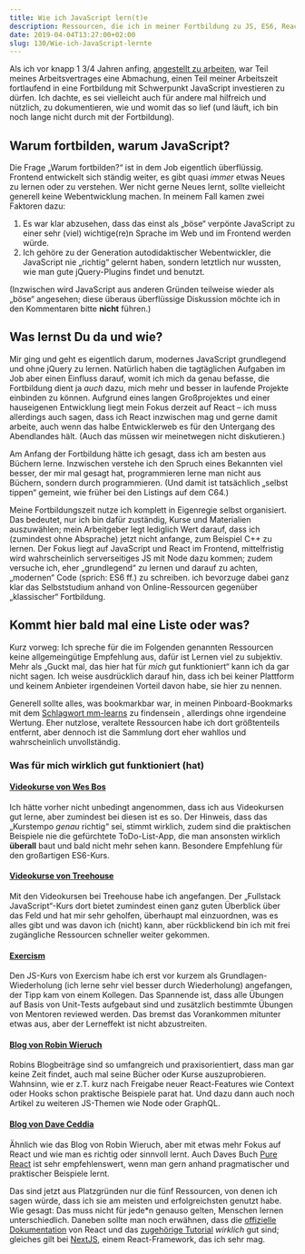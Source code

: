 ```yaml
---
title: Wie ich JavaScript lern(t)e
description: Ressourcen, die ich in meiner Fortbildung zu JS, ES6, React etc. benutzt habe
date: 2019-04-04T13:27:00+02:00
slug: 130/Wie-ich-JavaScript-lernte
---
```


Als ich vor knapp 1 3/4 Jahren anfing, [angestellt zu arbeiten](/archiv/115/Neues-aus-dem-Homeoffice.html), war Teil meines Arbeitsvertrages eine Abmachung, einen Teil meiner Arbeitszeit fortlaufend in eine Fortbildung mit Schwerpunkt JavaScript investieren zu dürfen. Ich dachte, es sei vielleicht auch für andere mal hilfreich und nützlich, zu dokumentieren, wie und womit das so lief (und läuft, ich bin noch lange nicht durch mit der Fortbildung).

## Warum fortbilden, warum JavaScript?

Die Frage „Warum fortbilden?“ ist in dem Job eigentlich überflüssig. Frontend entwickelt sich ständig weiter, es gibt quasi _immer_ etwas Neues zu lernen oder zu verstehen. Wer nicht gerne Neues lernt, sollte vielleicht generell keine Webentwicklung machen. In meinem Fall kamen zwei Faktoren dazu:

1.  Es war klar abzusehen, dass das einst als „böse“ verpönte JavaScript zu einer sehr (viel) wichtige(re)n Sprache im Web und im Frontend werden würde.
2.  Ich gehöre zu der Generation autodidaktischer Webentwickler, die JavaScript nie „richtig“ gelernt haben, sondern letztlich nur wussten, wie man gute jQuery-Plugins findet und benutzt.

(Inzwischen wird JavaScript aus anderen Gründen teilweise wieder als „böse“ angesehen; diese überaus überflüssige Diskussion möchte ich in den Kommentaren bitte **nicht** führen.)

## Was lernst Du da und wie?

Mir ging und geht es eigentlich darum, modernes JavaScript grundlegend und ohne jQuery zu lernen. Natürlich haben die tagtäglichen Aufgaben im Job aber einen Einfluss darauf, womit ich mich da genau befasse, die Fortbildung dient ja _auch_ dazu, mich mehr und besser in laufende Projekte einbinden zu können. Aufgrund eines langen Großprojektes und einer hauseigenen Entwicklung liegt mein Fokus derzeit auf React – ich muss allerdings auch sagen, dass ich React inzwischen mag und gerne damit arbeite, auch wenn das halbe Entwicklerweb es für den Untergang des Abendlandes hält. (Auch das müssen wir meinetwegen nicht diskutieren.)

Am Anfang der Fortbildung hätte ich gesagt, dass ich am besten aus Büchern lerne. Inzwischen verstehe ich den Spruch eines Bekannten viel besser, der mir mal gesagt hat, programmieren lerne man nicht aus Büchern, sondern durch programmieren. (Und damit ist tatsächlich „selbst tippen“ gemeint, wie früher bei den Listings auf dem C64.)

Meine Fortbildungszeit nutze ich komplett in Eigenregie selbst organisiert. Das bedeutet, nur ich bin dafür zuständig, Kurse und Materialien auszuwählen; mein Arbeitgeber legt lediglich Wert darauf, dass ich (zumindest ohne Absprache) jetzt nicht anfange, zum Beispiel C++ zu lernen. Der Fokus liegt auf JavaScript und React im Frontend, mittelfristig wird wahrscheinlich serverseitiges JS mit Node dazu kommen; zudem versuche ich, eher „grundlegend“ zu lernen und darauf zu achten, „modernen“ Code (sprich: ES6 ff.) zu schreiben. ich bevorzuge dabei ganz klar das Selbststudium anhand von Online-Ressourcen gegenüber „klassischer“ Fortbildung.

## Kommt hier bald mal eine Liste oder was?

Kurz vorweg: Ich spreche für die im Folgenden genannten Ressourcen keine allgemeingütige Empfehlung aus, dafür ist Lernen viel zu subjektiv. Mehr als „Guckt mal, das hier hat für _mich_ gut funktioniert“ kann ich da gar nicht sagen. Ich weise ausdrücklich darauf hin, dass ich bei keiner Plattform und keinem Anbieter irgendeinen Vorteil davon habe, sie hier zu nennen.

Generell sollte alles, was bookmarkbar war, in meinen Pinboard-Bookmarks mit dem [Schlagwort mm-learns](https://pinboard.in/u:yellowled/t:mm-learns/) zu findensein , allerdings ohne irgendeine Wertung. Eher nutzlose, veraltete Ressourcen habe ich dort größtenteils entfernt, aber dennoch ist die Sammlung dort eher wahllos und wahrscheinlich unvollständig.

### Was für mich wirklich gut funktioniert (hat)

#### [Videokurse von Wes Bos](https://wesbos.com/courses/)

Ich hätte vorher nicht unbedingt angenommen, dass ich aus Videokursen gut lerne, aber zumindest bei diesen ist es so. Der Hinweis, dass das „Kurstempo _genau_ richtig“ sei, stimmt wirklich, zudem sind die praktischen Beispiele nie die gefürchtete ToDo-List-App, die man ansonsten wirklich **überall** baut und bald nicht mehr sehen kann. Besondere Empfehlung für den großartigen ES6-Kurs.

#### [Videokurse von Treehouse](https://teamtreehouse.com)

Mit den Videokursen bei Treehouse habe ich angefangen. Der „Fullstack JavaScript“-Kurs dort bietet zumindest einen ganz guten Überblick über das Feld und hat mir sehr geholfen, überhaupt mal einzuordnen, was es alles gibt und was davon ich (nicht) kann, aber rückblickend bin ich mit frei zugängliche Ressourcen schneller weiter gekommen.

#### [Exercism](https://exercism.io)

Den JS-Kurs von Exercism habe ich erst vor kurzem als Grundlagen-Wiederholung (ich lerne sehr viel besser durch Wiederholung) angefangen, der Tipp kam von einem Kollegen. Das Spannende ist, dass alle Übungen auf Basis von Unit-Tests aufgebaut sind und zusätzlich bestimmte Übungen von Mentoren reviewed werden. Das bremst das Vorankommen mitunter etwas aus, aber der Lerneffekt ist nicht abzustreiten.

#### [Blog von Robin Wieruch](https://www.robinwieruch.de)

Robins Blogbeiträge sind so umfangreich und praxisorientiert, dass man gar keine Zeit findet, auch mal seine Bücher oder Kurse auszuprobieren. Wahnsinn, wie er z.T. kurz nach Freigabe neuer React-Features wie Context oder Hooks schon praktische Beispiele parat hat. Und dazu dann auch noch Artikel zu weiteren JS-Themen wie Node oder GraphQL.

#### [Blog von Dave Ceddia](https://daveceddia.com)

Ähnlich wie das Blog von Robin Wieruch, aber mit etwas mehr Fokus auf React und wie man es richtig oder sinnvoll lernt. Auch Daves Buch [Pure React](https://daveceddia.com/pure-react/?_r=about) ist sehr empfehlenswert, wenn man gern anhand pragmatischer und praktischer Beispiele lernt.

Das sind jetzt aus Platzgründen nur die fünf Ressourcen, von denen ich sagen würde, dass ich sie am meisten und erfolgreichsten genutzt habe. Wie gesagt: Das muss nicht für jede\*n genauso gelten, Menschen lernen unterschiedlich. Daneben sollte man noch erwähnen, dass die [offizielle Dokumentation](https://reactjs.org/docs/getting-started.html) von React und das [zugehörige Tutorial](https://reactjs.org/tutorial/tutorial.html) _wirklich_ gut sind; gleiches gilt bei [NextJS](https://nextjs.org/learn/basics/getting-started), einem React-Framework, das ich sehr mag.
